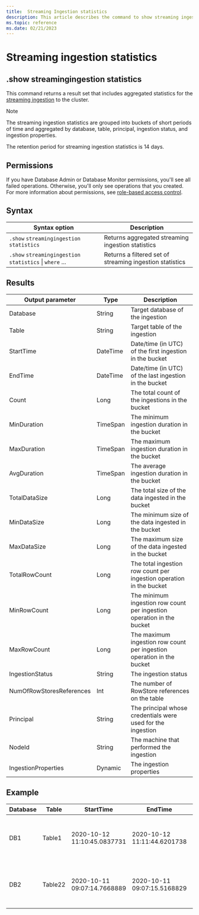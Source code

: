 ```yaml
---
title:  Streaming Ingestion statistics
description: This article describes the command to show streaming ingestion statistics in Azure Data Explorer.
ms.topic: reference
ms.date: 02/21/2023
---
```


# Streaming ingestion statistics

## .show streamingingestion statistics

This command returns a result set that includes aggregated statistics for the [streaming ingestion](../../ingest-data-streaming.md#choose-the-appropriate-streaming-ingestion-type) to the cluster.

> [!NOTE]
> The streaming ingestion statistics are grouped into buckets of short periods of time and aggregated by database, table, principal, ingestion status, and ingestion properties.
>
> The retention period for streaming ingestion statistics is 14 days.

## Permissions

If you have Database Admin or Database Monitor permissions, you'll see all failed operations. Otherwise, you'll only see operations that you created. For more information about permissions, see [role-based access control](access-control/role-based-access-control.md).

## Syntax

| Syntax option | Description |
|--|--|
| `.show` `streamingingestion` `statistics` | Returns aggregated streaming ingestion statistics |
| `.show` `streamingingestion` `statistics` \| `where` ... | Returns a filtered set of streaming ingestion statistics |

## Results

| Output parameter | Type | Description |
|--|--|--|
| Database | String | Target database of the ingestion |
| Table | String | Target table of the ingestion |
| StartTime | DateTime | Date/time (in UTC) of the first ingestion in the bucket |
| EndTime | DateTime | Date/time (in UTC) of the last ingestion in the bucket |
| Count | Long | The total count of the ingestions in the bucket |
| MinDuration | TimeSpan | The minimum ingestion duration in the bucket |
| MaxDuration | TimeSpan | The maximum ingestion duration in the bucket |
| AvgDuration | TimeSpan | The average ingestion duration in the bucket |
| TotalDataSize | Long | The total size of the data ingested in the bucket |
| MinDataSize | Long | The minimum size of the data ingested in the bucket |
| MaxDataSize | Long | The maximum size of the data ingested in the bucket |
| TotalRowCount | Long | The total ingestion row count per ingestion operation in the bucket |
| MinRowCount | Long | The minimum ingestion row count per ingestion operation in the bucket |
| MaxRowCount | Long | The maximum ingestion row count per ingestion operation in the bucket |
| IngestionStatus | String | The ingestion status |
| NumOfRowStoresReferences | Int | The number of RowStore references on the table |
| Principal | String | The principal whosе credentials were used for the ingestion |
| NodeId | String | The machine that performed the ingestion |
| IngestionProperties | Dynamic | The ingestion properties |

## Example

| Database | Table | StartTime | EndTime | Count | MinDuration | MaxDuration | AvgDuration | TotalDataSize | MinDataSize | MaxDataSize | TotalRowCount | MinRowCount | MaxRowCount | IngestionStatus | NumOfRowStoresReferences | Principal | NodeId | IngestionProperties |
|--|--|--|--|--|--|--|--|--|--|--|--|--|--|--|--|--|--|--|
| DB1 | Table1 | 2020-10-12 11:10:45.0837731 | 2020-10-12 11:11:44.6201738 | 27 | 00:00:00.0366988 | 00:00:00.5637870 | 00:00:00.3220000 | 62418 | 1864 | 3075 | 154 | 1 | 16 | Success | 4 | aadapp=xxxxxxxx-xxxxx-xxxx-xxxx-xxxxxxxxx | KEngine00000Q | { "Mapping": "Mapping_name", "Format": "Csv", "Compressed": true, "IngestionSource": "Storage" } |
| DB2 | Table22 | 2020-10-11 09:07:14.7668889 | 2020-10-11 09:07:15.5168829 | 2 | 00:00:39.9945820 | 00:00:40.0112379 | 00:00:40.0030000 | 0 | 0 | 0 | 4 | 2 | 2 | FailureInternalError | 4 | aadapp=xxxxxxxx-xxxxx-xxxx-xxxx-xxxxxxxxx | KEngine00000X | { "Mapping": null, "Format": "Csv", "Compressed": false, "IngestionSource": "Stream" } |
